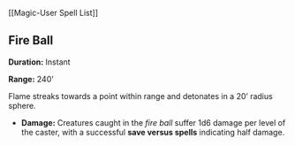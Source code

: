 [[Magic-User Spell List]]

## Fire Ball

**Duration:** Instant

**Range:** 240’

Flame streaks towards a point within range and detonates in a 20’ radius sphere.

- **Damage:** Creatures caught in the *fire ball* suffer 1d6 damage per level of the caster, with a successful **save versus spells** indicating half damage.